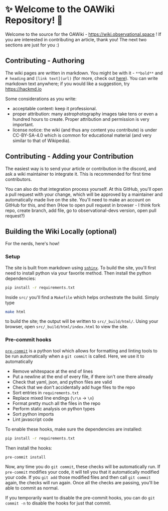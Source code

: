 # :sparkles: Welcome to the OAWiki Repository! :telescope:
Welcome to the source for the OAWiki - https://wiki.observational.space !  If you are interested in contributing an article, thank you! The next two sections are just for you :)

## Contributing - Authoring
The wiki pages are written in markdown. You might be with it - `**bold**` and `# heading` and `[link text](url)` (for more, check out [here](https://commonmark.org/help/)). You can write markdown text anywhere; if you would like a suggestion, try https://hackmd.io 

Some considerations as you write:
* acceptable content: keep it professional.
* proper attribution: many astrophotography images take tens or even a hundred hours to create. Proper attribution and permission is very important. 
* license notice: the wiki (and thus any content you contribute) is under CC-BY-SA-4.0 which is common for educational material (and very similar to that of Wikipedia).

## Contributing - Adding your Contribution
The easiest way is to send your article or contribution in the discord, and ask a wiki maintainer to integrate it. This is recommended for first time contributors.

You can also do that integration process yourself. At this GitHub, you'll open a pull request with your change, which will be approved by a maintainer and automatically made live on the site. You'll need to make an account on GitHub for this, and then (How to open pull request in browser - I think fork repo, create branch, add file, go to observational-devs version, open pull request?)


## Building the Wiki Locally (optional)
For the nerds, here's how!

### Setup

The site is built from markdown using
[`sphinx`](https://github.com/sphinx-doc/sphinx). To build the site, you'll
first need to install python via your favorite method. Then install the
python dependencies:

```bash
pip install -r requirements.txt
```

Inside `src/` you'll find a `Makefile` which helps orchestrate the build.
Simply type

```bash
make html
```

to build the site; the output will be written to `src/_build/html/`. Using your
browser, open `src/_build/html/index.html` to view the site.

### Pre-commit hooks

[`pre-commit`](https://pre-commit.com/) is a python tool which allows for
formatting and linting tools to be run automatically when a `git commit` is
called. Here, we use it to automatically

- Remove whitespace at the end of lines
- Put a newline at the end of every file, if there isn't one there already
- Check that yaml, json, and python files are valid
- Check that we don't accidentally add huge files to the repo
- Sort entries in `requirements.txt`
- Replace mixed line endings (`\r\n` -> `\n`)
- Format pretty much all the files in the repo
- Perform static analysis on python types
- Sort python imports
- Lint javascript code

To enable these hooks, make sure the dependencies are installed:

```bash
pip install -r requirements.txt
```

Then install the hooks:

```bash
pre-commit install
```

Now, any time you do `git commit`, these checks will be automatically run. If
`pre-commit` modifies your code, it will tell you that it automatically modified
your code. If you `git add` those modified files and then call `git commit`
again, the checks will run again. Once all the checks are passing, you'll be
able to commit as normal.

If you temporarily want to disable the pre-commit hooks, you can do `git commit
-n` to disable the hooks for just that commit.
